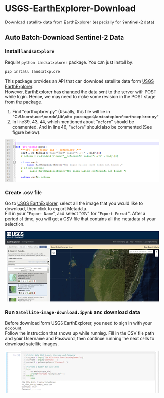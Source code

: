 # USGS-EarthExplorer-Download
Download satellite data from EarthExplorer (especially for Sentinel-2 data)
## Auto Batch-Download Sentinel-2 Data

### Install ```landsatxplore```
Require ```python landsatxplorer``` package. You can just install by: 
```python
pip install landsatxplore
```
This package provides an API that can download satellite data form [USGS EarthExplorer](https://earthexplorer.usgs.gov/ "link").\
However, EarthExplorer has changed the data sent to the server with POST while login. Hence, we may need to make some revision in the POST stage from the package.
1. Find "earthxplorer.py" (Usually, this file will be in "C:\Users\user\conda\Lib\site-packages\landsatxplore\earthexplorer.py"
2. In line39, 43, 44, which mentioned about "```ncform```" should be commented. And in line 46,  "```ncform```" should also be commented (See figure below).

<div align=center>
<img src="https://github.com/H-MC/USGS-EarthExplorer-Download/blob/main/Figure/CommentLine.png" width="800">
</div>

### Create .csv file 
Go to [USGS EarthExplorer](https://earthexplorer.usgs.gov/ "link"), select all the image that you would like to download, then click to export Metadata.\
Fill in your "```Export Name```", and select "```CSV```" for "```Export Format```". After a period of time, you will get a CSV file that contains all the metadata of your selection.

<div align=center>
<img src="https://github.com/H-MC/USGS-EarthExplorer-Download/blob/main/Figure/EarthExplorerCreateCSV.gif" width="800">
</div>

### Run ```Satellite-image-download.ipynb``` and download data
Before download form USGS EarthExplorer, you need to sign in with your account.\
Follow the instruction that shows up while running. Fill in the CSV file path and your Username and Password, then continue running the next cells to download satellite images.

<div align=center>
<img src="https://github.com/H-MC/USGS-EarthExplorer-Download/blob/main/Figure/operation.gif" width="800">
</div>
